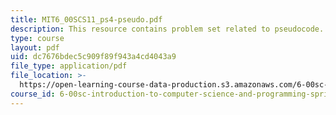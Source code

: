 ```yaml
---
title: MIT6_00SCS11_ps4-pseudo.pdf
description: This resource contains problem set related to pseudocode.
type: course
layout: pdf
uid: dc7676bdec5c909f89f943a4cd4043a9
file_type: application/pdf
file_location: >-
  https://open-learning-course-data-production.s3.amazonaws.com/6-00sc-introduction-to-computer-science-and-programming-spring-2011/dc7676bdec5c909f89f943a4cd4043a9_MIT6_00SCS11_ps4-pseudo.pdf
course_id: 6-00sc-introduction-to-computer-science-and-programming-spring-2011
---
```


